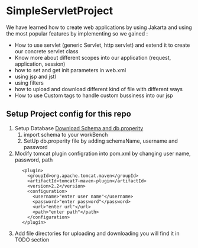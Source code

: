 # SimpleServletProject
We have learned how to create web applications by using Jakarta and using the most popular features by implementing so we gained :
- How to use servlet (generic Servlet, http servlet) and extend it to create our concrete servlet class
- Know more about different scopes into our application (request, application, session)
- how to set and get init parameters in web.xml
- using jsp and jstl 
- using filters 
- how to upload and download different kind of file with different ways
- How to use Custom tags to handle custom bussiness into our jsp

## Setup Project config for this repo
1. Setup Database [Download Schema and db.properity](https://drive.google.com/file/d/10SdTY7gr8xcsaMcn9Yrsti2R7m_-CNXL/view?usp=share_link)
   1. import schema to your workBench
   2. SetUp db.properity file by adding schemaName, username and password
2. Modify tomcat plugin configration into pom.xml by changing user name, password, path
```
      <plugin>
        <groupId>org.apache.tomcat.maven</groupId>
        <artifactId>tomcat7-maven-plugin</artifactId>
        <version>2.2</version>
        <configuration>
          <username>"enter user name"</username>
          <password>"enter password"</password>
          <url>"enter url"</url>
          <path>"enter path"</path>
        </configuration>
      </plugin>
```
3. Add file directories for uploading and downloading you will find it in TODO section 
